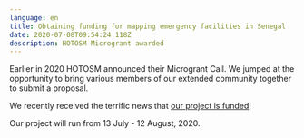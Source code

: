 ```yaml
---
language: en
title: Obtaining funding for mapping emergency facilities in Senegal
date: 2020-07-08T09:54:24.118Z
description: HOTOSM Microgrant awarded
---
```

Earlier in 2020 HOTOSM announced their Microgrant Call. We jumped at the opportunity to bring various members of our extended community together to submit a proposal.

We recently received the terrific news that [our project is funded](https://www.hotosm.org/updates/second-round-of-rapid-response-micrograntees-announced/)!

Our project will run from 13 July - 12 August, 2020.
